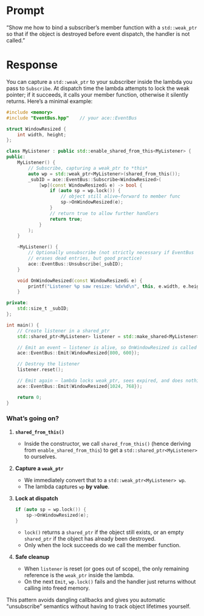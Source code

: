 # Prompt

“Show me how to bind a subscriber’s member function with a `std::weak_ptr` so that 
if the object is destroyed before event dispatch, the handler is not called.”

# Response

You can capture a `std::weak_ptr` to your subscriber inside the lambda you pass to `Subscribe`. At dispatch time the lambda attempts to lock the weak pointer; if it succeeds, it calls your member function, otherwise it silently returns. Here’s a minimal example:

```cpp
#include <memory>
#include "EventBus.hpp"    // your ace::EventBus

struct WindowResized {
    int width, height;
};

class MyListener : public std::enable_shared_from_this<MyListener> {
public:
    MyListener() {
        // Subscribe, capturing a weak_ptr to *this*
        auto wp = std::weak_ptr<MyListener>(shared_from_this());
        _subID = ace::EventBus::Subscribe<WindowResized>(
            [wp](const WindowResized& e) -> bool {
                if (auto sp = wp.lock()) {
                    // object still alive—forward to member func
                    sp->OnWindowResized(e);
                }
                // return true to allow further handlers
                return true;
            }
        );
    }

    ~MyListener() {
        // Optionally unsubscribe (not strictly necessary if EventBus
        // erases dead entries, but good practice)
        ace::EventBus::Unsubscribe(_subID);
    }

    void OnWindowResized(const WindowResized& e) {
        printf("Listener %p saw resize: %dx%d\n", this, e.width, e.height);
    }

private:
    std::size_t _subID;
};

int main() {
    // Create listener in a shared_ptr
    std::shared_ptr<MyListener> listener = std::make_shared<MyListener>();

    // Emit an event — listener is alive, so OnWindowResized is called
    ace::EventBus::Emit(WindowResized{800, 600});

    // Destroy the listener
    listener.reset();

    // Emit again — lambda locks weak_ptr, sees expired, and does nothing
    ace::EventBus::Emit(WindowResized{1024, 768});

    return 0;
}
```

### What’s going on?

1. **`shared_from_this()`**

   * Inside the constructor, we call `shared_from_this()` (hence deriving from `enable_shared_from_this`) to get a `std::shared_ptr<MyListener>` to ourselves.

2. **Capture a `weak_ptr`**

   * We immediately convert that to a `std::weak_ptr<MyListener> wp`.
   * The lambda captures `wp` **by value**.

3. **Lock at dispatch**

   ```cpp
   if (auto sp = wp.lock()) {
       sp->OnWindowResized(e);
   }
   ```

   * `lock()` returns a `shared_ptr` if the object still exists, or an empty `shared_ptr` if the object has already been destroyed.
   * Only when the lock succeeds do we call the member function.

4. **Safe cleanup**

   * When `listener` is reset (or goes out of scope), the only remaining reference is the `weak_ptr` inside the lambda.
   * On the next `Emit`, `wp.lock()` fails and the handler just returns without calling into freed memory.

This pattern avoids dangling callbacks and gives you automatic “unsubscribe” semantics without having to track object lifetimes yourself.
